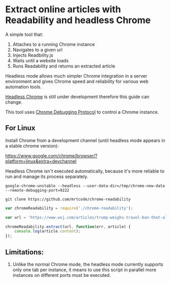 # Extract online articles with Readability and headless Chrome

A simple tool that:

1. Attaches to a running Chrome instance
2. Navigates to a given url
3. Injects Readbility.js
4. Waits until a website loads
5. Runs Readability and returns an extracted article

Headless mode allows much simpler Chrome integration in a server environment and gives Chrome speed and reliability for various web automation tools.

[Headless Chrome](https://chromium.googlesource.com/chromium/src/+/lkgr/headless/) is still under development therefore this guide can change.

This tool uses [Chrome Debugging Protocol](https://developer.chrome.com/devtools/docs/debugger-protocol) to control a Chrome instance.

## For Linux

Install Chrome from a development channel (until headless mode appears in a stable chrome version):

https://www.google.com/chrome/browser/?platform=linux&extra=devchannel

Headless Chrome isn't executed automatically, because it's more reliable to run and manage its process separately.

```
google-chrome-unstable --headless --user-data-dir=/tmp/chrome-new-data --remote-debugging-port=9222

git clone https://github.com/mrtcode/chrome-readability
```

```js
var chromeReadability = require('./chrome-readability');

var url = 'https://www.wsj.com/articles/trump-weighs-travel-ban-that-allows-in-green-card-holders-ensures-those-in-transit-aren-t-caught-in-system-1487438347';

chromeReadability.extract(url, function(err, article) {
    console.log(article.content);
});
```


## Limitations:

1. Unlike the normal Chrome mode, the headless mode currently supports only one tab per instance, it means to use this script in parallel more instances on different ports must be executed.














